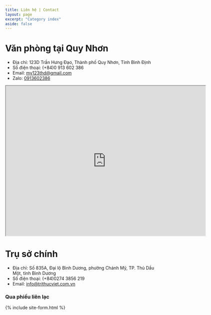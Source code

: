 ```yaml
---
title: Liên hệ | Contact
layout: page
excerpt: "Category index"
aside: false
---
```


# Văn phòng tại Quy Nhơn

* Địa chỉ: 123D Trần Hưng Đạo, Thành phố Quy Nhơn, Tỉnh Bình Định
* Số điện thoại: (+84)0 913 602 386
* Email: my123thd@gmail.com
* Zalo: [0913602386](https://chat.zalo.me/?phone=0913602386)

<iframe src="https://www.google.com/maps/d/embed?mid=16TTCdQb1sHKoVd7ojKlxRbsnPO0JaOc&ehbc=2E312F" width="640" height="480"></iframe>

# Trụ sở chính

* Địa chỉ: Số 835A, Đại lộ Bình Dương, phường Chánh Mỹ, TP. Thủ Dầu Một, tỉnh Bình Dương
* Số điện thoại: (+84)0274 3856 219
* Email: info@trithucviet.com.vn

### Qua phiếu liên lạc

{% include site-form.html %}

